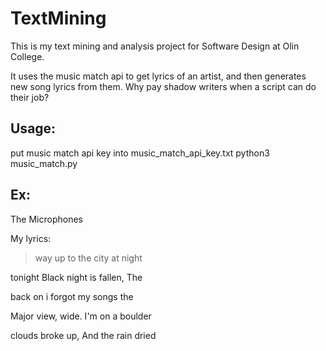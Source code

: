 # TextMining

This is my text mining and analysis project for Software Design at Olin College.

It uses the music match api to get lyrics of an artist, and then generates new song lyrics from them.
Why pay shadow writers when a script can do their job?

Usage:
---

put music match api key into music_match_api_key.txt
python3 music_match.py <Artist Name>



Ex:
---

The Microphones

My lyrics:

> way up to the city at night
>
tonight  Black night is fallen, The
>
 back on i forgot my songs the
 >
 Major view, wide. I'm on a boulder
 >
 clouds broke up, And the rain dried
